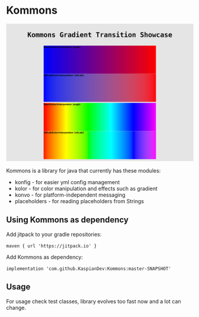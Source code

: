 # Kommons

![](assets/kommons-gradient-showcase.png)

Kommons is a library for java that currently has these modules:

- konfig - for easier yml config management
- kolor - for color manipulation and effects such as gradient
- konvo - for platform-independent messaging
- placeholders - for reading placeholders from Strings

## Using Kommons as dependency

Add jitpack to your gradle repositories:

```
maven { url 'https://jitpack.io' }
```

Add Kommons as dependency:

```
implementation 'com.github.KaspianDev:Kommons:master-SNAPSHOT'
```

## Usage

For usage check test classes, library evolves too fast now and a lot can change.
